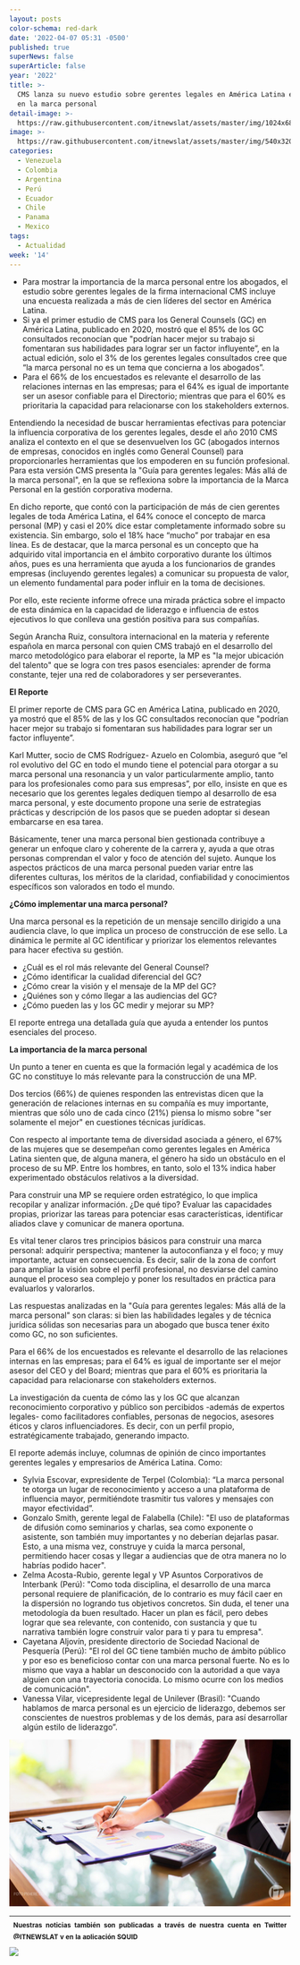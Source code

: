 ```yaml
---
layout: posts
color-schema: red-dark
date: '2022-04-07 05:31 -0500'
published: true
superNews: false
superArticle: false
year: '2022'
title: >-
  CMS lanza su nuevo estudio sobre gerentes legales en América Latina enfocado
  en la marca personal 
detail-image: >-
  https://raw.githubusercontent.com/itnewslat/assets/master/img/1024x680/Informe-Reporte-g.jpg
image: >-
  https://raw.githubusercontent.com/itnewslat/assets/master/img/540x320/Informe-Reporte-p.jpg
categories:
  - Venezuela
  - Colombia
  - Argentina
  - Perú
  - Ecuador
  - Chile
  - Panama
  - Mexico
tags:
  - Actualidad
week: '14'
---
```

- Para mostrar la importancia de la marca personal entre los abogados, el estudio sobre gerentes legales de la firma internacional CMS incluye una encuesta realizada a más de cien líderes del sector en América Latina. 
- Si ya el primer estudio de CMS para los General Counsels (GC) en América Latina, publicado en 2020, mostró que el 85% de los GC consultados reconocían que "podrían hacer mejor su trabajo si fomentaran sus habilidades para lograr ser un factor influyente”, en la actual edición, solo el 3% de los gerentes legales consultados cree que “la marca personal no es un tema que concierna a los abogados”. 
- Para el 66% de los encuestados es relevante el desarrollo de las relaciones internas en las empresas; para el 64% es igual de importante ser un asesor confiable para el Directorio; mientras que para el 60% es prioritaria la capacidad para relacionarse con los stakeholders externos.

Entendiendo la necesidad de buscar herramientas efectivas para potenciar la influencia corporativa de los gerentes legales, desde el año 2010 CMS analiza el contexto en el que se desenvuelven los GC (abogados internos de empresas, conocidos en inglés como General Counsel) para proporcionarles herramientas que los empoderen en su función profesional. Para esta versión CMS presenta la "Guía para gerentes legales: Más allá de la marca personal", en la que se reflexiona sobre la importancia de la Marca Personal en la gestión corporativa moderna. 

En dicho reporte, que contó con la participación de más de cien gerentes legales de toda América Latina, el 64% conoce el concepto de marca personal (MP) y casi el 20% dice estar completamente informado sobre su existencia. Sin embargo, solo el 18% hace “mucho” por trabajar en esa línea. Es de destacar, que la marca personal es un concepto que ha adquirido vital importancia en el ámbito corporativo durante los últimos años, pues es una herramienta que ayuda a los funcionarios de grandes empresas (incluyendo gerentes legales) a comunicar su propuesta de valor, un elemento fundamental para poder influir en la toma de decisiones.

Por ello, este  reciente informe ofrece una mirada práctica sobre el impacto de esta dinámica en la capacidad de liderazgo e influencia de estos ejecutivos  lo que conlleva una gestión positiva para sus compañías. 

Según Arancha Ruiz, consultora internacional en la materia y referente española en marca personal con quien CMS trabajó en el desarrollo del marco metodológico para elaborar el reporte, la MP es "la mejor ubicación del talento" que se logra con tres pasos esenciales: aprender de forma constante, tejer una red de colaboradores y ser perseverantes.

**El Reporte**

El primer reporte de CMS para GC en América Latina, publicado en 2020, ya mostró que el 85% de las y los GC consultados reconocían que "podrían hacer mejor su trabajo si fomentaran sus habilidades para lograr ser un factor influyente”. 

Karl Mutter, socio de CMS Rodríguez- Azuelo en Colombia, aseguró que “el rol evolutivo del GC en todo el mundo tiene el potencial para otorgar a su marca personal una resonancia y un valor particularmente amplio, tanto para los profesionales como para sus empresas”, por ello, insiste en que es necesario que los gerentes legales dediquen tiempo al desarrollo de esa marca personal, y este documento propone una serie de estrategias prácticas y descripción de los pasos que se pueden adoptar si desean embarcarse en esa tarea.

Básicamente, tener una marca personal bien gestionada contribuye a generar un enfoque claro y coherente de la carrera y, ayuda a que otras personas comprendan el valor y foco de atención del sujeto. Aunque los aspectos prácticos de una marca personal pueden variar entre las diferentes culturas,  los méritos de la claridad, confiabilidad y conocimientos específicos son valorados en todo el mundo.

**¿Cómo implementar una marca personal?**

Una marca personal es la repetición de un mensaje sencillo dirigido a una audiencia clave, lo que implica un proceso de construcción de ese sello. La dinámica le permite al GC identificar y priorizar los elementos relevantes para hacer efectiva su gestión.

- ¿Cuál es el rol más relevante del General Counsel?
- ¿Cómo identificar la cualidad diferencial del GC?
- ¿Cómo crear la visión y el mensaje de la MP del GC?
- ¿Quiénes son y cómo llegar a las audiencias del GC?
- ¿Cómo pueden las y los GC medir y mejorar su MP?


El reporte entrega una detallada guía que ayuda a entender los puntos esenciales del proceso. 

**La importancia de la marca personal**

Un punto a tener en cuenta es que la formación legal y académica de los GC no constituye lo más relevante para la construcción de una MP.

Dos tercios (66%) de quienes responden las entrevistas dicen que la generación de relaciones internas en su compañía es muy importante, mientras que sólo uno de cada cinco (21%) piensa lo mismo sobre "ser solamente el mejor" en cuestiones técnicas jurídicas.

Con respecto al importante tema de diversidad asociada a género, el 67% de las mujeres que se desempeñan como gerentes legales en América Latina sienten que, de alguna manera, el género ha sido un obstáculo en el proceso de su MP. Entre los hombres, en tanto, solo el 13% indica haber experimentado obstáculos relativos a la diversidad.

Para construir una MP se requiere orden estratégico, lo que implica recopilar y analizar información. ¿De qué tipo? Evaluar las capacidades propias, priorizar las tareas para potenciar esas características, identificar aliados clave y comunicar de manera oportuna.

Es vital tener claros tres principios básicos para construir una marca personal: adquirir perspectiva; mantener la autoconfianza y el foco; y muy importante, actuar en consecuencia. Es decir, salir de la zona de confort para ampliar la visión sobre el perfil profesional, no desviarse del camino aunque el proceso sea complejo y poner los resultados en práctica para evaluarlos y valorarlos.

Las respuestas analizadas en la "Guía para gerentes legales: Más allá de la marca personal" son claras: si bien las habilidades legales y de técnica jurídica sólidas son necesarias para un abogado que busca tener éxito como GC, no son suficientes. 

Para el 66% de los encuestados es relevante el desarrollo de las relaciones internas en las empresas; para el 64% es igual de importante ser el mejor asesor del CEO y del Board; mientras que para el 60% es prioritaria la capacidad para relacionarse con stakeholders externos.

La investigación da cuenta de cómo las y los GC que alcanzan reconocimiento corporativo y público son percibidos -además de expertos legales- como facilitadores confiables, personas de negocios, asesores éticos y claros influenciadores. Es decir, con un perfil propio, estratégicamente trabajado, generando impacto.

El reporte además incluye, columnas de opinión de cinco importantes gerentes legales y empresarios de América Latina. Como:

- Sylvia Escovar, expresidente de Terpel (Colombia): “La marca personal te otorga un lugar de reconocimiento y acceso a una plataforma de influencia mayor, permitiéndote trasmitir tus valores y mensajes con mayor efectividad”.
- Gonzalo Smith, gerente legal de Falabella (Chile): "El uso de plataformas de difusión como seminarios y charlas, sea como exponente o asistente, son también muy importantes y no deberían dejarlas pasar. Esto, a una misma vez, construye y cuida la marca personal, permitiendo hacer cosas y llegar a audiencias que de otra manera no lo habrías podido hacer".
- Zelma Acosta-Rubio, gerente legal y VP Asuntos Corporativos de Interbank (Perú): "Como toda disciplina, el desarrollo de una marca personal requiere de planificación, de lo contrario es muy fácil caer en la dispersión no logrando tus objetivos concretos. Sin duda, el tener una metodología da buen resultado. Hacer un plan es fácil, pero debes lograr que sea relevante, con contenido, con sustancia y que tu narrativa también logre construir valor para ti y para tu empresa".
- Cayetana Aljovín, presidente directorio de Sociedad Nacional de Pesquería (Perú): "El rol del GC tiene también mucho de ámbito público y por eso es beneficioso contar con una marca personal fuerte. No es lo mismo que vaya a hablar un desconocido con la autoridad a que vaya alguien con una trayectoria conocida. Lo mismo ocurre con los medios de comunicación".
- Vanessa Vilar, vicepresidente legal de Unilever (Brasil): "Cuando hablamos de marca personal es un ejercicio de liderazgo, debemos ser conscientes de nuestros problemas y de los demás, para así desarrollar algún estilo de liderazgo”.

![](https://raw.githubusercontent.com/itnewslat/assets/master/img/540x320/Informe-Reporte-p.jpg)

<table style="height: 42px;" width="569">
<tbody>
<tr>
<td style="text-align: justify;"><sub><strong>Nuestras noticias también son publicadas a través de nuestra cuenta en Twitter <a href="https://twitter.com/itnewslat?lang=es">@ITNEWSLAT</a> y en la aplicación <a href="https://squidapp.co/en/">SQUID</a></strong></sub></td>
</tr>
</tbody>
</table>

<img src="https://tracker.metricool.com/c3po.jpg?hash=56f88a41e39ab42c063cc51676587a04"/>